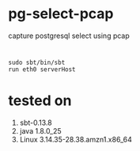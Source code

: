 # pg-select-pcap
capture postgresql select using pcap

#
```
sudo sbt/bin/sbt
run eth0 serverHost
```

# tested on
1. sbt-0.13.8
1. java 1.8.0_25
1. Linux 3.14.35-28.38.amzn1.x86_64
